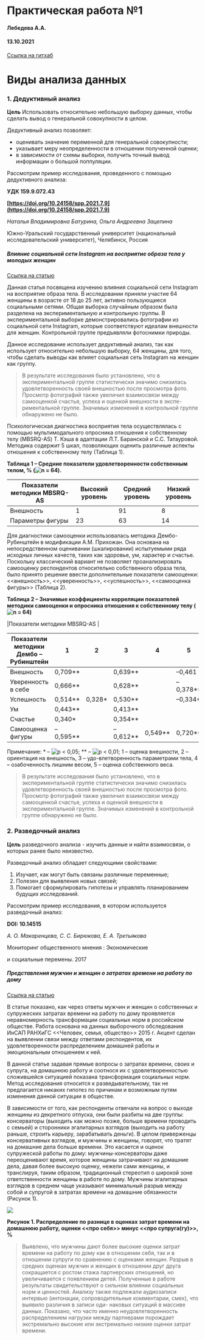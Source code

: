 # Практическая работа №1

#### Лебедева А.А.

#### 13.10.2021

[Ссылка на гитхаб](https://github.com/TzimisceDracula/rstudio)

# Виды анализа данных

### 1. Дедуктивный анализ

**Цель** Использовать относительно небольшую выборку данных, чтобы сделать вывод о генеральной совокупности в целом.

Дедуктивный анализ позволяет:

* оценивать значение переменной для генеральной совокупности;
* указывает меру неопределенности в отношении полученной оценки;
* в зависимости от схемы выборки, получить точный вывод информации о большой поппуляции.

Рассмотрим пример исследования, проведенного с помощью дедуктивного анализа:

**УДК 159.9.072.43**

**[https://doi.org/10.24158/spp.2021.7.9](https://doi.org/10.24158/spp.2021.7.9)**

_Наталья Владимировна Батурина, Ольга Андреевна Зацепина_

Южно-Уральский государственный университет (национальный исследовательский университет), Челябинск, Россия

##### _Влияние социальной сети Instagram на восприятие образа тела у молодых женщин_

[Ссылка на статью](https://cyberleninka.ru/article/n/vliyanie-sotsialnoy-seti-instagram-na-vospriyatie-obraza-tela-u-molodyh-zhenschin/pdf)

Данная статья посвящена изучению влияния социальной сети Instagram на восприятие образа тела. В исследовании приняли участие 64 женщины в возрасте от 18 до 25 лет, активно пользующиеся социальными сетями. Общая выборка случайным образом была разделена на экспериментальную и контрольную группы. В экспериментальной выборке демонстрировались фотографии из социальной сети Instagram, которые соответствуют идеалам внешности для женщин. Контрольной группе предъявляли фотоснимки природы.

Данное исследование использует дедуктивный анализ, так как использует относительно небольшую выборку, 64 женщины, для того, чтобы сделать выводы как влияет социальная сеть Instagram на женщин как группу.

> В результате исследования было установлено, что в экспериментальной группе статистически значимо снизилась удовлетворенность своей внешностью после просмотра фото. Просмотр фотографий также увеличил взаимосвязи между самооценкой счастья, успеха и оценкой внешности в экспе-риментальной группе. Значимых изменений в контрольной группе обнаружено не было.

Психологическая диагностика восприятия тела осуществлялась с помощью мультимодального опросника отношения к собственному телу (MBSRQ-AS) Т. Кэша в адаптации Л.Т. Баранской и С.С. Татауровой. Методика содержит 5 шкал, позволяющих оценить различные аспекты отношения к собственному телу (Таблица 1).

**Таблица 1 – Средние показатели удовлетворенности собственным телом, % (![n = 64](https://i.upmath.me/svg/n%20%3D%2064)).**

|  Показатели методики MBSRQ-AS |  Высокий уровень |  Средний уровень |  Низкий уровень |
| --- | --- | --- | --- |
|  Внешность | 1 | 91 | 8 |
|  Параметры фигуры | 23 | 63 | 14 |

Для диагностики самооценки использовалась методика Дембо-Рубинштейн в модификации А.М. Прихожан. Она основана на непосредственном оценивании (шкалировании) испытуемыми ряда исходных личных качеств, таких как здоровье, ум, характер и счастье. Поскольку классический вариант не позволяет проанализировать самооценку респондентов относительно собственного образа тела, было принято решение ввести дополнительные показатели самооценки: <<внешность>>, <<уверенность>>, <<успешность>>, <<самооценка фигуры>> (Таблица 2).

**Таблица 2 – Значимые коэффициенты корреляции показателей методики самооценки и опросника отношения к собственному телу (![n = 64](https://i.upmath.me/svg/n%20%3D%2064))**

|Показатели методики MBSRQ-AS |

|  Показатели методики Дембо – Рубинштейн | 1 | 2 | 3 | 4 | 5 |
| --- | --- | --- | --- | --- | --- |
|  Внешность | 0,709** |  | 0,639** |  | –0,461 |
|  Уверенность в себе | 0,666** |  | 0,628** |  | –0,378** |
|  Успешность | 0,514** | 0,328* | 0,530** |  | –0,334* |
|  Ум | 0,443** |  | 0,413** |  |  |
|  Счастье | 0,340* |  | 0,354** |  |  |
|  Самооценка фигуры | –0,595** |  | –0,612** | 0,549** | 0,720** |

Примечание: * – ![p &lt; 0,05](https://i.upmath.me/svg/p%20%3C%200%2C05); ** – ![p &lt; 0,01](https://i.upmath.me/svg/p%20%3C%200%2C01); 1 – оценка внешности, 2 – ориентация на внешность, 3 – удо-влетворенность параметрами тела, 4 – озабоченность лишним весом, 5 – оценка собственного веса.

> В результате исследования было установлено, что в экспериментальной группе статистически значимо снизилась удовлетворенность своей внешностью после просмотра фото. Просмотр фотографий также увеличил взаимосвязи между самооценкой счастья, успеха и оценкой внешности в экспериментальной группе. Значимых изменений в контрольной группе обнаружено не было.

### 2. Разведочный анализ

**Цель** разведочного анализа - изучить данные и найти взаимосвязи, о которых ранее было неизвестно.

Разведочный анализ обладает следующими свойствами:

1. Изучает, как могут быть связаны различные переменные;
2. Полезен для выявления новых связей;
3. Помогает сформулировать гипотезы и управлять планированием будущих исследований.

Рассмотрим пример исследования, в котором используется разведочный анализ:

**DOI: 10.14515**

_А. О. Макаренцева, С. С. Бирюкова, Е. А. Третьякова_

Мониторинг общественного мнения : Экономические<br>

и социальные перемены. 2017

##### _Представления мужчин и женщин о затратах времени на работу по дому_

[Ссылка на статью](https://cyberleninka.ru/article/n/predstavleniya-muzhchin-i-zhenschin-o-zatratah-vremeni-na-rabotu-po-domu/pdf)

В статье показано, как через ответы мужчин и женщин о собственных и супружеских затратах времени на работу по дому проявляется неравномерность трансформации социальных норм в российском обществе. Работа основана на данных выборочного обследования ИнСАП РАНХиГС <<Человек, семья, общество>> 2015 г. Акцент сделан на выявлении связи между ответами респондентов, их удовлетворенности распределением домашней работы и эмоциональным отношением к ней.

В данной статье задавая прямые вопросы о затратах времени, своих и супруга, на домашнюю работу и соотнося их с удовлетворенностью сложившейся ситуацией показана трансформация социальных норм. Метод исследования относится к разведывательному, так не предлагается никаких гипотез по причинам и возможным путям изменения данной ситуации в обществе.

В зависимости от того, как респонденты отвечали на вопрос о выходе женщины из декретного отпуска, они были разбиты на две группы: консерваторы (выходить как можно позже, больше времени проводить с семьей) и сторонники эгалитарных взглядов (выходить на работу раньше, строить карьеру, зарабатывать деньги). В целом приверженцы консервативных взглядов, и мужчины и женщины, говорят, что тратят на домашние дела больше времени. Это касается и оценок супружеской работы по дому: мужчины-консерваторы даже переоценивают время, которое женщины затрачивают на домашние дела, давая более высокую оценку, нежели сами женщины, и транслируя, таким образом, традиционный стереотип о широкой зоне ответственности женщины в работе по дому. Мужчины эгалитарных взглядов в среднем чаще указывают минимальный разрыв между собой и супругой в затратах времени на домашние обязанности (Рисунок 1).

![](https://lh3.googleusercontent.com/MtBF33A9FIwQe5ydk_Cp6BJaCcWjTIXmur1_40LPlG6joDtKCiZZnKN6kyDNWj5ItuLDd--WhpkzgM8olkAb3YXE5322QFalhyQI7b9Jvyddi5D2aKvVhRDte-YdAn9HB1WmY0_R_L4YSlsaqiBmEvDGJgYjvlX8JfhqSzIIbFBpLC42-c0I27kK0bml2A4uRZo6DpWoCru06AKGYLia2MMstTnxpcvyAkAglirgsM3CvheFvRPw6cuFfWanWtFOcUP_UUR8WIwX3HBSn9TPAX-o_VmeiqgUHl_fQBF1KJ3h_6gU3yOdxV1ZXVFA9l509Mp-TdNgaaLgkOVlVot05ZsusxijWN4H0FSZ0ajPzfYumLCYgYkIxFDba_L_9Fzd04-7nEJgSdFHomwURA6O3r8FEo12BJUdrRxUByWZPfbMT0ttdJK-a8_oLscpmgQq4W4JHorJzYPXlyKnwyCjaSosQLuf5Up1g-rZYFSCf7pKTM0UhZyMbx2fQUIo6JLPiL32OsnqxQ6sC8pY1MzMPz8Rw0S2HBPZUxGqhTaO-khaDz6vl9nfWqeuRUiuBXSmRaCD1JLVbLnDzIdQBlH2kswWIMkZAQ0FYb5NBWtkChvixlsG45dKANupiuWDrgSspYz2Ma_RHXyFvOCZrEdYtqMd5ejZrathDGnOjUYAk52ZCkWN_juiyTSia6nKTczVLccViW_1Fbdtf8TT7_PmKNVC=w732-h332-no?authuser=0)

**Рисунок 1. Распределение по разнице в оценках затрат времени на домашнюю работу, оценки <<про себя>> минус <<про супруга(гу)>>, %**

> Выявлено, что мужчины дают более высокие оценки затрат времени на работу по дому как в отношении себя, так и в отношении супруги по сравнению с оценками женщин. Разрыв в средних оценках мужчин и женщин в отношении друг друга сокращается с ростом стажа партнерских отношений, но увеличивается с появлением детей. Полученные в работе результаты свидетельствуют о сильном влиянии социальных норм и ценностей. Анализу также подлежали аудиозаписи интервью (интонации, сопроводительные комментарии, смех), что выявило различия в записи оди- наковых ситуаций в массиве данных. Показано, что часто именно неудовлетворенность распределением нагрузки между партнерами порождает экстремально высокие или экстремально низкие оценки затрат времени.
